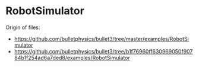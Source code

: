 # RobotSimulator

Origin of files:

- <https://github.com/bulletphysics/bullet3/tree/master/examples/RobotSimulator>
- <https://github.com/bulletphysics/bullet3/tree/b1f76960ff630969050f90784b1f254ad6a7ded8/examples/RobotSimulator>

